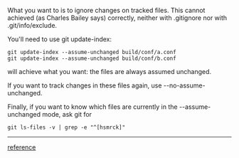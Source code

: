 What you want to is to ignore changes on tracked files. This cannot achieved (as Charles Bailey says) correctly, neither with .gitignore nor with .git/info/exclude.

You'll need to use git update-index:

    git update-index --assume-unchanged build/conf/a.conf
    git update-index --assume-unchanged build/conf/b.conf

will achieve what you want: the files are always assumed unchanged.

If you want to track changes in these files again, use --no-assume-unchanged.

Finally, if you want to know which files are currently in the --assume-unchanged mode, ask git for

    git ls-files -v | grep -e "^[hsmrck]"

---

[reference](https://stackoverflow.com/questions/10879783/git-doesnt-ignore-2-specifically-named-files)